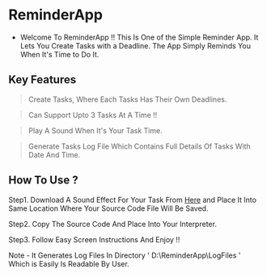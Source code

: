 # ReminderApp

* Welcome To ReminderApp !! This Is One of the Simple Reminder App. It Lets You Create Tasks with a Deadline. The App Simply Reminds You When It's Time to Do It.

## Key Features

> Create Tasks, Where Each Tasks Has Their Own Deadlines.

> Can Support Upto 3 Tasks At A Time !!

> Play A Sound When It's Your Task Time.

> Generate Tasks Log File Which Contains Full Details Of Tasks With Date And Time.
 
## How To Use ?

Step1. Download A Sound Effect For Your Task From [Here](https://drive.google.com/file/d/1WjE66ErHrdE1igPC41j-iDcEiG1fvdKl/view?usp=sharing
"Sound File") and Place It Into Same Location Where Your Source Code File Will Be Saved.

Step2. Copy The Source Code And Place Into Your Interpreter.

Step3. Follow Easy Screen Instructions And Enjoy !!

Note - It Generates Log Files In Directory ' D:\ReminderApp\LogFiles ' Which is Easily Is Readable By User.
